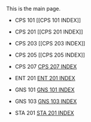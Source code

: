 This is the main page.

- CPS 101   [[CPS 101 INDEX]]

- CPS 201 [[CPS 201 INDEX]] 

- CPS 203 [[CPS 203 INDEX]]

- CPS 205  [[CPS 205 INDEX]]

- CPS 207 [CPS 207 INDEX](CPS%20207/CPS%20207%20INDEX.md)

- ENT 201 [ENT 201 INDEX](ENT%20201/ENT%20201%20INDEX.md)

- GNS 101 [GNS 101 INDEX](GNS%20101/GNS%20101%20INDEX.md)

- GNS 103 [GNS 103 INDEX](GNS%20103/GNS%20103%20INDEX.md)

- STA 201 [STA 201 INDEX](STA%20201/STA%20201%20INDEX.md)

